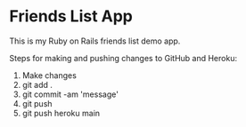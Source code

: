 # Friends List App

This is my Ruby on Rails friends list demo app.

Steps for making and pushing changes to GitHub and Heroku:
1. Make changes
2. git add .
3. git commit -am 'message'
4. git push
5. git push heroku main

